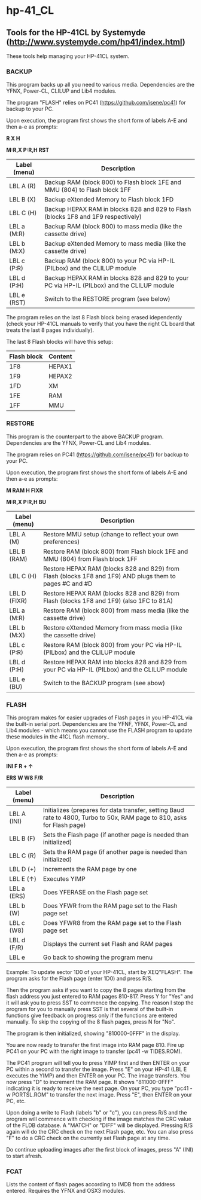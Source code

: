 # hp-41_CL
## Tools for the HP-41CL by Systemyde (http://www.systemyde.com/hp41/index.html)

These tools help managing your HP-41CL system.

### BACKUP

This program backs up all you need to various media. Dependencies are the YFNX, Power-CL, CLILUP and Lib4 modules.

The program "FLASH" relies on PC41 (https://github.com/isene/pc41) for backup to your PC.

Upon execution, the program first shows the short form of labels A-E and then a-e as prompts:

**__R X H__**

**__M:R,X P:R,H RST__**

Label (menu)    |Description
----------------|-----------
LBL A (R) |Backup RAM (block 800) to Flash block 1FE and MMU (804) to Flash block 1FF
LBL B (X) |Backup eXtended Memory to Flash block 1FD
LBL C (H) |Backup HEPAX RAM in blocks 828 and 829 to Flash (blocks 1F8 and 1F9 respectively)
LBL a (M:R) |Backup RAM (block 800) to mass media (like the cassette drive)
LBL b (M:X) |Backup eXtended Memory to mass media (like the cassette drive)
LBL c (P:R) |Backup RAM (block 800) to your PC via HP-IL (PILbox) and the CLILUP module
LBL d (P:H) |Backup HEPAX RAM in blocks 828 and 829 to your PC via HP-IL (PILbox) and the CLILUP module
LBL e (RST) |Switch to the RESTORE program (see below)

The program relies on the last 8 Flash block being erased idependently (check your HP-41CL manuals to verify that you have the right CL board that treats the last 8 pages individually).

The last 8 Flash blocks will have this setup:

Flash block |Content
------------|-------
1F8 |HEPAX1
1F9 |HEPAX2
1FD |XM
1FE |RAM
1FF |MMU

### RESTORE

This program is the counterpart to the above BACKUP program. Dependencies are the YFNX, Power-CL and Lib4 modules.

The program relies on PC41 (https://github.com/isene/pc41) for backup to your PC.

Upon execution, the program first shows the short form of labels A-E and then a-e as prompts:

**__M RAM H FIXR__**

**__M:R,X P:R,H BU__**

Label (menu)    |Description
----------------|-----------
LBL A (M) |Restore MMU setup (change to reflect your own preferences)
LBL B (RAM) |Restore RAM (block 800) from Flash block 1FE and MMU (804) from Flash block 1FF
LBL C (H) |Restore HEPAX RAM (blocks 828 and 829) from Flash (blocks 1F8 and 1F9) AND plugs them to pages #C and #D
LBL D (FIXR) |Restore HEPAX RAM (blocks 828 and 829) from Flash (blocks 1F8 and 1F9) (also 1FC to 81A)
LBL a (M:R) |Restore RAM (block 800) from mass media (like the cassette drive)
LBL b (M:X) |Restore eXtended Memory from mass media (like the cassette drive)
LBL c (P:R) |Restore RAM (block 800) from your PC via HP-IL (PILbox) and the CLILUP module
LBL d (P:H) |Restore HEPAX RAM into blocks 828 and 829 from your PC via HP-IL (PILbox) and the CLILUP module
LBL e (BU) |Switch to the BACKUP program (see abow)

### FLASH

This program makes for easier upgrades of Flash pages in you HP-41CL via the built-in serial port. Dependencies are the YFNF, YFNX, Power-CL and Lib4 modules - which means you cannot use the FLASH program to update these modules in the 41CL flash memory..

Upon execution, the program first shows the short form of labels A-E and then a-e as prompts:

**__INI F R + ↑__**

**__ERS W W8 F/R__**

Label (menu)    |Description
----------------|-----------
LBL A (INI) |Initializes (prepares for data transfer, setting Baud rate to 4800, Turbo to 50x, RAM page to 810, asks for Flash page)
LBL B (F) |Sets the Flash page (if another page is needed than initialized)
LBL C (R) |Sets the RAM page (if another page is needed than initialized)
LBL D (+) |Increments the RAM page by one
LBL E (↑) |Executes YIMP
LBL a (ERS) |Does YFERASE on the Flash page set
LBL b (W) |Does YFWR from the RAM page set to the Flash page set
LBL c (W8) |Does YFWR8 from the RAM page set to the Flash page set
LBL d (F/R) |Displays the current set Flash and RAM pages
LBL e |Go back to showing the program menu

Example: To update sector 1D0 of your HP-41CL, start by XEQ"FLASH". The program asks for the Flash page (enter 1D0) and press R/S.

Then the program asks if you want to copy the 8 pages starting from the flash address you just entered to RAM pages 810-817. Press Y for "Yes" and it will ask you to press SST to commence the copying. The reason I stop the program for you to manually press SST is that several of the built-in functions give feedback on progress only if the functions are entered manually. To skip the copying of the 8 flash pages, press N for "No".

The program is then initialized, showing "810000-0FFF" in the display.

You are now ready to transfer the first image into RAM page 810. Fire up PC41 on your PC with the right image to transfer (pc41 -w TIDES.ROM). 

The PC41 program will tell you to press YIMP first and then ENTER on your PC within a second to transfer the image. Press "E" on your HP-41 (LBL E executes the YIMP) and then ENTER on your PC. The image transfers. You now press "D" to increment the RAM page. It shows "811000-0FFF" indicating it is ready to receive the next page. On your PC, you type "pc41 -w PORTSL.ROM" to transfer the next image. Press "E", then ENTER on your PC, etc.

Upon doing a write to Flash (labels "b" or "c"), you can press R/S and the program will commence with checking if the image matches the CRC value of the FLDB database. A "MATCH" or "DIFF" will be displayed. Pressing R/S again will do the CRC check on the next Flash page, etc. You can also press "F" to do a CRC check on the currently set Flash page at any time.

Do continue uploading images after the first block of images, press "A" (INI) to start afresh.

### FCAT
Lists the content of flash pages according to IMDB from the address entered. Requires the YFNX and OSX3 modules.
